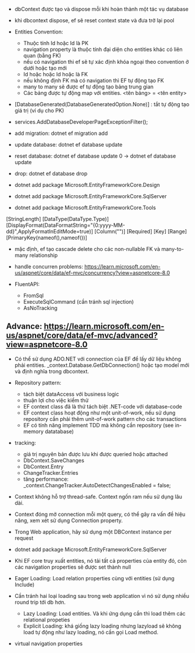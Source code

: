 - dbContext được tạo và dispose mỗi khi hoàn thành một tác vụ database
- khi dbcontext dispose, ef sẽ reset context state và đưa trở lại pool

- Entities Convention:
    - Thuộc tính Id hoặc <classname>Id là PK
    - navigation property là thuộc tính đại diện cho entities khác có liên quan (bằng FK)
    - nếu có navigation thi ef sẽ tự xác định khóa ngoại theo convention ở dưới hoặc tạo mới
    - <navigationpropertyname>Id hoặc <navigationpropertyname><navigationclassPK> hoặc <navigationclassname>Id hoặc <navigationclassname><navigationclassPK> là FK
    - nếu không định FK mà có navigation thì EF tự động tạo FK
    - many to many sẽ được ef tự động tạo bảng trung gian 
    - Các bảng được tự động map với entities. <tên bảng> = <tên entity>

- [DatabaseGenerated(DatabaseGeneratedOption.None)] : tắt tự động tạo giá trị (ví dụ cho PK)

- services.AddDatabaseDeveloperPageExceptionFilter();

- add migration: dotnet ef migration add <tenmigration> 
- update database: dotnet ef database update
- reset database: dotnet ef database update 0  -> dotnet ef database update
- drop: dotnet ef database drop

- dotnet add package Microsoft.EntityFrameworkCore.Design 
- dotnet add package Microsoft.EntityFrameworkCore.SqlServer
- dotnet add package Microsoft.EntityFrameworkCore.Tools


[StringLength]
[DataType(DataType.Type)]
[DisplayFormat(DataFormatString="{0:yyyy-MM-dd}",ApplyFormatInEditMode=true)]
[Column("")]
[Required]
[Key]
[Range]
[PrimaryKey(nameof(),nameof())]

- mặc định, ef tạo cascade delete cho các non-nullable FK và many-to-many relationship
- handle concurren problems: https://learn.microsoft.com/en-us/aspnet/core/data/ef-mvc/concurrency?view=aspnetcore-8.0  

- FluentAPI:
    - FromSql
    - ExecuteSqlCommand (cần tránh sql injection)
    - AsNoTracking

## Advance: https://learn.microsoft.com/en-us/aspnet/core/data/ef-mvc/advanced?view=aspnetcore-8.0

- Có thể sử dụng ADO.NET với connection của EF để lấy dữ liệu không phải entities. _context.Database.GetDbConnection() hoặc tạo model mới và định nghĩa trong dbcontext.
     
- Repository pattern:
    - tách biệt dataAccess với business logic
    - thuận lợi cho việc kiểm thử
    - EF context class đã là thứ tách biệt .NET-code với database-code
    - EF context class hoạt động như một unit-of-work, nếu sử dụng repository cần phải thêm unit-of-work pattern cho các transactions
    - EF có tính năng implement TDD mà không cần repository (see in-memory datatabase)


- tracking:
    - giá trị nguyên bản được lưu khi được queried hoặc attached
    - DbContext.SaveChanges
    - DbContext.Entry
    - ChangeTracker.Entries
    - tăng performance: _context.ChangeTracker.AutoDetectChangesEnabled = false;

- Context không hỗ trợ thread-safe. Context ngốn ram nếu sử dụng lâu dài.
- Context đóng mở connection mỗi một query, có thể gây ra vấn đề hiệu năng, xem xét sử dụng Connection property.
- Trong Web application, hãy sử dụng một DBContext instance per request

- dotnet add package Microsoft.EntityFrameworkCore.SqlServer
- Khi EF core truy xuất entities, nó tải tất cả properties của entity đó, còn các navigation properties sẽ được set thành null

- Eager Loading: Load relation properties cùng với entities (sử dụng Include)
- Cần tránh hai loại loading sau trong web application vì nó sử dụng nhiều round trip tới db hơn.
    - Lazy Loading: Load entities. Và khi ứng dụng cần thì load thêm các relational propeties
    - Explicit Loading: khá giống lazy loading nhưng lazyload sẽ không load tự động như lazy loading, nó cần gọi Load method.


- virtual navigation properties